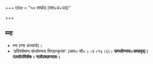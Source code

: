 +++
title = "५० सम्प्रोद् (सम्+प्र+उद्)"

+++

## म्ना
- म्ना (म्ना अभ्यासे)।
- 'हविश्शेषान् संप्लोम्नाय पिण्डान्कृत्वा' (आप० श्रौ० ८।४।१६।६)। **सम्प्लोम्नाय=सम्प्रमृद्य। रलयोरविशेषः। नलोपश्छान्दसः।**

